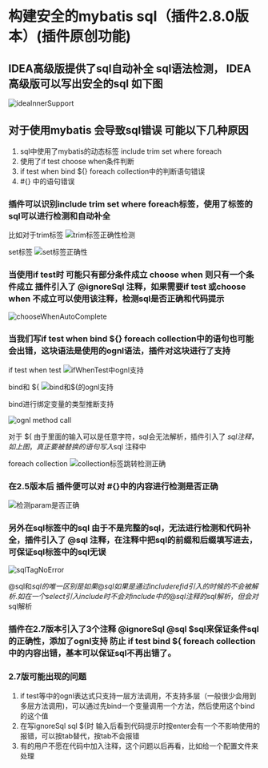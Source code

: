#  构建安全的mybatis sql（插件2.8.0版本）(插件原创功能)

## IDEA高级版提供了sql自动补全 sql语法检测， IDEA高级版可以写出安全的sql 如下图
![ideaInnerSupport](https://raw.githubusercontent.com/gejun123456/MyBatisCodeHelper-Pro/master/screenshots/ideaInnerSupport.gif)

## 对于使用mybatis 会导致sql错误 可能以下几种原因
1.  sql中使用了mybatis的动态标签 include trim set where foreach
2.  使用了if test choose when条件判断
3.  if test when bind ${} foreach collection中的判断语句错误
4.  #{} 中的语句错误

### 插件可以识别include trim set where foreach标签，使用了标签的sql可以进行检测和自动补全
比如对于trim标签
![trim标签正确性检测](https://raw.githubusercontent.com/gejun123456/MyBatisCodeHelper-Pro/master/screenshots/trim标签正确性检测.gif)

set标签
![set标签正确性](https://raw.githubusercontent.com/gejun123456/MyBatisCodeHelper-Pro/master/screenshots/set标签正确性.gif)

### 当使用if test时 可能只有部分条件成立 choose when 则只有一个条件成立 插件引入了 @ignoreSql 注释，如果需要if test 或choose when 不成立可以使用该注释，检测sql是否正确和代码提示

![chooseWhenAutoComplete](https://raw.githubusercontent.com/gejun123456/MyBatisCodeHelper-Pro/master/screenshots/chooseWhenAutoComplete.gif)

### 当我们写if test when bind ${} foreach collection中的语句也可能会出错，这块语法是使用的ognl语法，插件对这块进行了支持

if test when test
![ifWhenTest中ognl支持](https://raw.githubusercontent.com/gejun123456/MyBatisCodeHelper-Pro/master/screenshots/ifWhenTest中ognl支持.gif)

bind和 ${
![bind和${的ognl支持](https://raw.githubusercontent.com/gejun123456/MyBatisCodeHelper-Pro/master/screenshots/bind和${的ognl支持.gif)

bind进行绑定变量的类型推断支持

![ognl method call](https://raw.githubusercontent.com/gejun123456/MyBatisCodeHelper-Pro/master/screenshots/collectionCallMethdo.gif)


对于 ${ 由于里面的输入可以是任意字符，sql会无法解析，插件引入了 $sql注释，如上图，真正要被替换的语句写入$sql 注释中

foreach collection
![collection标签跳转检测正确](https://raw.githubusercontent.com/gejun123456/MyBatisCodeHelper-Pro/master/screenshots/collection标签跳转检测正确.gif)

### 在2.5版本后 插件便可以对 #{}中的内容进行检测是否正确
![检测param是否正确](https://raw.githubusercontent.com/gejun123456/MyBatisCodeHelper-Pro/master/screenshots/检测param是否正确.gif)

### 另外在sql标签中的sql 由于不是完整的sql，无法进行检测和代码补全，插件引入了 @sql 注释，在注释中把sql的前缀和后缀填写进去，可保证sql标签中的sql无误
![sqlTagNoError](https://raw.githubusercontent.com/gejun123456/MyBatisCodeHelper-Pro/master/screenshots/sqlTagNoError.gif)

@sql和$sql的唯一区别是 如果@sql如果是通过 include refid引入的时候的不会被解析. 如在一个select引入include时 不会对include中的@sql注释的sql解析，但会对$sql解析

### 插件在2.7版本引入了3个注释 @ignoreSql @sql $sql来保证条件sql的正确性，添加了ognl支持 防止 if test bind ${ foreach collection中的内容出错，基本可以保证sql不再出错了。

### 2.7版可能出现的问题

1. if test等中的ognl表达式只支持一层方法调用，不支持多层（一般很少会用到多层方法调用)，可以通过先bind一个变量调用一个方法，然后使用这个bind的这个值
2. 在写ignoreSql sql ${时 输入后看到代码提示时按enter会有一个不影响使用的报错，可以按tab替代，按tab不会报错
3. 有的用户不愿在代码中加入注释，这个问题以后再看，比如给一个配置文件来处理
